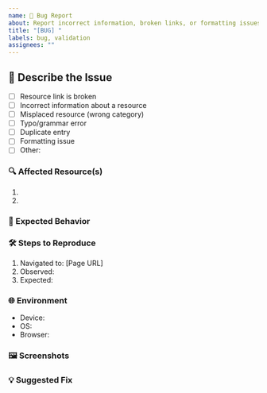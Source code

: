 ```yaml
---
name: 🐛 Bug Report
about: Report incorrect information, broken links, or formatting issues
title: "[BUG] "
labels: bug, validation
assignees: ""
---
```


## 🧪 Describe the Issue

<!-- Clear description of the problem -->

- [ ] Resource link is broken
- [ ] Incorrect information about a resource
- [ ] Misplaced resource (wrong category)
- [ ] Typo/grammar error
- [ ] Duplicate entry
- [ ] Formatting issue
- [ ] Other:

### 🔍 Affected Resource(s)

<!--
  Provide direct links to affected resources
  Format: [Resource Name](link) in [Section Name](#section-id)
-->

1.
2.

### 📜 Expected Behavior

<!-- What should be correct? -->

### 🛠️ Steps to Reproduce

<!-- How did you discover this issue? -->

1. Navigated to: [Page URL]
2. Observed:
3. Expected:

### 🌐 Environment

- Device: <!-- e.g. MacBook Pro M1 -->
- OS: <!-- e.g. macOS Ventura 13.4 -->
- Browser: <!-- e.g. Chrome 126 -->

### 🖼️ Screenshots

<!-- Add screenshots highlighting the issue (drag & drop) -->

### 💡 Suggested Fix

<!-- If you know how to fix it -->

